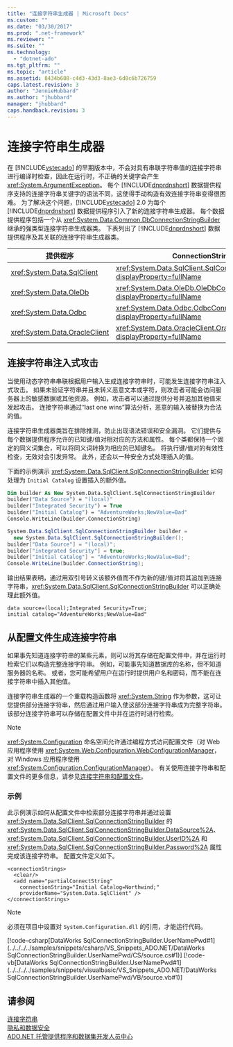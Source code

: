 ```yaml
---
title: "连接字符串生成器 | Microsoft Docs"
ms.custom: ""
ms.date: "03/30/2017"
ms.prod: ".net-framework"
ms.reviewer: ""
ms.suite: ""
ms.technology: 
  - "dotnet-ado"
ms.tgt_pltfrm: ""
ms.topic: "article"
ms.assetid: 8434b608-c4d3-43d3-8ae3-6d8c6b726759
caps.latest.revision: 3
author: "JennieHubbard"
ms.author: "jhubbard"
manager: "jhubbard"
caps.handback.revision: 3
---
```

# 连接字符串生成器
在 [!INCLUDE[vstecado](../../../../includes/vstecado-md.md)] 的早期版本中，不会对具有串联字符串值的连接字符串进行编译时检查，因此在运行时，不正确的关键字会产生 <xref:System.ArgumentException>。  每个 [!INCLUDE[dnprdnshort](../../../../includes/dnprdnshort-md.md)] 数据提供程序支持的连接字符串关键字的语法不同，这使得手动构造有效连接字符串变得很困难。  为了解决这个问题，[!INCLUDE[vstecado](../../../../includes/vstecado-md.md)] 2.0 为每个 [!INCLUDE[dnprdnshort](../../../../includes/dnprdnshort-md.md)] 数据提供程序引入了新的连接字符串生成器。  每个数据提供程序包括一个从 <xref:System.Data.Common.DbConnectionStringBuilder> 继承的强类型连接字符串生成器类。  下表列出了 [!INCLUDE[dnprdnshort](../../../../includes/dnprdnshort-md.md)] 数据提供程序及其关联的连接字符串生成器类。  
  
|提供程序|ConnectionStringBuilder 类|  
|----------|-------------------------------|  
|<xref:System.Data.SqlClient>|<xref:System.Data.SqlClient.SqlConnectionStringBuilder?displayProperty=fullName>|  
|<xref:System.Data.OleDb>|<xref:System.Data.OleDb.OleDbConnectionStringBuilder?displayProperty=fullName>|  
|<xref:System.Data.Odbc>|<xref:System.Data.Odbc.OdbcConnectionStringBuilder?displayProperty=fullName>|  
|<xref:System.Data.OracleClient>|<xref:System.Data.OracleClient.OracleConnectionStringBuilder?displayProperty=fullName>|  
  
## 连接字符串注入式攻击  
 当使用动态字符串串联根据用户输入生成连接字符串时，可能发生连接字符串注入式攻击。  如果未验证字符串并且未转义恶意文本或字符，则攻击者可能会访问服务器上的敏感数据或其他资源。  例如，攻击者可以通过提供分号并追加其他值来发起攻击。  连接字符串通过“last one wins”算法分析，恶意的输入被替换为合法的值。  
  
 连接字符串生成器类旨在排除推测，防止出现语法错误和安全漏洞。  它们提供与每个数据提供程序允许的已知键\/值对相对应的方法和属性。  每个类都保持一个固定的同义词集合，可以将同义词转换为相应的已知键名。  将执行键\/值对的有效性检查，无效对会引发异常。  此外，还会以一种安全方式处理插入的值。  
  
 下面的示例演示 <xref:System.Data.SqlClient.SqlConnectionStringBuilder> 如何处理为 `Initial Catalog` 设置插入的额外值。  
  
```vb  
Dim builder As New System.Data.SqlClient.SqlConnectionStringBuilder  
builder("Data Source") = "(local)"  
builder("Integrated Security") = True  
builder("Initial Catalog") = "AdventureWorks;NewValue=Bad"  
Console.WriteLine(builder.ConnectionString)  
```  
  
```csharp  
System.Data.SqlClient.SqlConnectionStringBuilder builder =  
  new System.Data.SqlClient.SqlConnectionStringBuilder();  
builder["Data Source"] = "(local)";  
builder["integrated Security"] = true;  
builder["Initial Catalog"] = "AdventureWorks;NewValue=Bad";  
Console.WriteLine(builder.ConnectionString);  
```  
  
 输出结果表明，通过用双引号转义该额外值而不作为新的键\/值对将其追加到连接字符串，<xref:System.Data.SqlClient.SqlConnectionStringBuilder> 可以正确处理此额外值。  
  
```  
data source=(local);Integrated Security=True;  
initial catalog="AdventureWorks;NewValue=Bad"  
```  
  
## 从配置文件生成连接字符串  
 如果事先知道连接字符串的某些元素，则可以将其存储在配置文件中，并在运行时检索它们以构造完整连接字符串。  例如，可能事先知道数据库的名称，但不知道服务器的名称。  或者，您可能希望用户在运行时提供用户名和密码，而不能在连接字符串中插入其他值。  
  
 连接字符串生成器的一个重载构造函数将 <xref:System.String> 作为参数，这可让您提供部分连接字符串，然后通过用户输入使这部分连接字符串成为完整字符串。  该部分连接字符串可以存储在配置文件中并在运行时进行检索。  
  
> [!NOTE]
>  <xref:System.Configuration> 命名空间允许通过编程方式访问配置文件（对 Web 应用程序使用 <xref:System.Web.Configuration.WebConfigurationManager>，对 Windows 应用程序使用 <xref:System.Configuration.ConfigurationManager>）。  有关使用连接字符串和配置文件的更多信息，请参见[连接字符串和配置文件](../../../../docs/framework/data/adonet/connection-strings-and-configuration-files.md)。  
  
### 示例  
 此示例演示如何从配置文件中检索部分连接字符串并通过设置 <xref:System.Data.SqlClient.SqlConnectionStringBuilder> 的 <xref:System.Data.SqlClient.SqlConnectionStringBuilder.DataSource%2A>、<xref:System.Data.SqlClient.SqlConnectionStringBuilder.UserID%2A> 和 <xref:System.Data.SqlClient.SqlConnectionStringBuilder.Password%2A> 属性完成该连接字符串。  配置文件定义如下。  
  
```  
<connectionStrings>  
  <clear/>  
  <add name="partialConnectString"   
    connectionString="Initial Catalog=Northwind;"  
    providerName="System.Data.SqlClient" />  
</connectionStrings>  
```  
  
> [!NOTE]
>  必须在项目中设置对 `System.Configuration.dll` 的引用，才能运行代码。  
  
 [!code-csharp[DataWorks SqlConnectionStringBuilder.UserNamePwd#1](../../../../samples/snippets/csharp/VS_Snippets_ADO.NET/DataWorks SqlConnectionStringBuilder.UserNamePwd/CS/source.cs#1)]
 [!code-vb[DataWorks SqlConnectionStringBuilder.UserNamePwd#1](../../../../samples/snippets/visualbasic/VS_Snippets_ADO.NET/DataWorks SqlConnectionStringBuilder.UserNamePwd/VB/source.vb#1)]  
  
## 请参阅  
 [连接字符串](../../../../docs/framework/data/adonet/connection-strings.md)   
 [隐私和数据安全](../../../../docs/framework/data/adonet/privacy-and-data-security.md)   
 [ADO.NET 托管提供程序和数据集开发人员中心](http://go.microsoft.com/fwlink/?LinkId=217917)